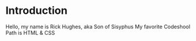 Introduction
============

Hello, my name is Rick Hughes, aka Son of Sisyphus
My favorite Codeshool Path is HTML & CSS
